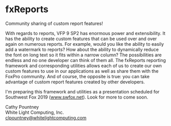 # fxReports
Community sharing of custom report features!

With regards to reports, VFP 9 SP2 has enormous power and extensibility. It has the ability to create custom features that can be used over and over again on numerous reports. For example, would you like the ability to easily add a watermark to reports? How about the ability to dynamically reduce the font on long text so it fits within a narrow column? The possibilities are endless and no one developer can think of them all. The fxReports reporting framework and corresponding utilities allows each of us to create our own custom features to use in our applications as well as share them with the FoxPro community. And of course, the opposite is true: you can take advantage of custom report features created by other developers. 

I'm preparing this framework and utilities as a presentation scheduled for Southwest Fox 2019 (www.swfox.net). Look for more to come soon.

Cathy Pountney<br>
White Light Computing, Inc.<br>
clpountney@whitelightcomputing.com
